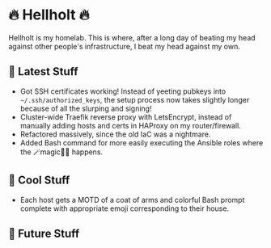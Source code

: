 # 🔥 Hellholt 🔥

Hellholt is my homelab.  This is where, after a long day of beating my head against other people's infrastructure, I beat my head against my own.

## 🤩 Latest Stuff
- Got SSH certificates working!  Instead of yeeting pubkeys into `~/.ssh/authorized_keys`, the setup process now takes slightly longer because of all the slurping and signing!
- Cluster-wide Traefik reverse proxy with LetsEncrypt, instead of manually adding hosts and certs in HAProxy on my router/firewall.
- Refactored massively, since the old IaC was a nightmare.
- Added Bash command for more easily executing the Ansible roles where the 🪄magic🧙‍♂️ happens.

## 🍦 Cool Stuff
- Each host gets a MOTD of a coat of arms and colorful Bash prompt complete with appropriate emoji corresponding to their house.

## 🔮 Future Stuff

<!--

**Here are some ideas to get you started:**

🙋‍♀️ A short introduction - what is your organization all about?
🌈 Contribution guidelines - how can the community get involved?
👩‍💻 Useful resources - where can the community find your docs? Is there anything else the community should know?
🍿 Fun facts - what does your team eat for breakfast?
🧙 Remember, you can do mighty things with the power of [Markdown](https://guides.github.com/features/mastering-markdown/)
-->
